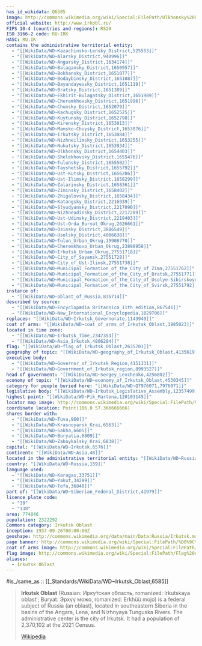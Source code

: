 ```yaml
---
has_id_wikidata: Q6585
image: http://commons.wikimedia.org/wiki/Special:FilePath/Olkhonsky%20District%20Shamanka%20Rock.jpg
official website: http://www.irkobl.ru/
FIPS 10-4 (countries and regions): RS20
ISO 3166-2 code: RU-IRK
HASC: RU.IK
contains the administrative territorial entity:
  - "[[WikiData/WD~Kazachinsko-Lensky_District,525553]]"
  - "[[WikiData/WD~Alarsky_District,940996]]"
  - "[[WikiData/WD~Angarsky_District,1634174]]"
  - "[[WikiData/WD~Balagansky_District,1650957]]"
  - "[[WikiData/WD~Bokhansky_District,1651077]]"
  - "[[WikiData/WD~Bodaybinsky_District,1651087]]"
  - "[[WikiData/WD~Bayandayevsky_District,1651119]]"
  - "[[WikiData/WD~Bratsky_District,1651389]]"
  - "[[WikiData/WD~Ekhirit-Bulagatsky_District,1651989]]"
  - "[[WikiData/WD~Cheremkhovsky_District,1651996]]"
  - "[[WikiData/WD~Chunsky_District,1652079]]"
  - "[[WikiData/WD~Kachugsky_District,1652525]]"
  - "[[WikiData/WD~Kuytunsky_District,1652798]]"
  - "[[WikiData/WD~Kirensky_District,1653013]]"
  - "[[WikiData/WD~Mamsko-Chuysky_District,1653076]]"
  - "[[WikiData/WD~Irkutsky_District,1653084]]"
  - "[[WikiData/WD~Nizhneilimsky_District,1653255]]"
  - "[[WikiData/WD~Nukutsky_District,1653934]]"
  - "[[WikiData/WD~Olkhonsky_District,1654403]]"
  - "[[WikiData/WD~Shelekhovsky_District,1655476]]"
  - "[[WikiData/WD~Tulunsky_District,1655502]]"
  - "[[WikiData/WD~Tayshetsky_District,1655792]]"
  - "[[WikiData/WD~Ust-Kutsky_District,1656206]]"
  - "[[WikiData/WD~Ust-Ilimsky_District,1658299]]"
  - "[[WikiData/WD~Zalarinsky_District,1658361]]"
  - "[[WikiData/WD~Ziminsky_District,1658402]]"
  - "[[WikiData/WD~Zhigalovsky_District,1658434]]"
  - "[[WikiData/WD~Katangsky_District,2216939]]"
  - "[[WikiData/WD~Slyudyansky_District,2217090]]"
  - "[[WikiData/WD~Nizhneudinsky_District,2217289]]"
  - "[[WikiData/WD~Ust-Udinsky_District,2219403]]"
  - "[[WikiData/WD~Ust-Orda_Buryat_Okrug,2626661]]"
  - "[[WikiData/WD~Osinsky_District,3886549]]"
  - "[[WikiData/WD~Usolsky_District,4006638]]"
  - "[[WikiData/WD~Tulun_Urban_Okrug,19908770]]"
  - "[[WikiData/WD~Cheremkhovo_Urban_Okrug,23898958]]"
  - "[[WikiData/WD~Irkutsk_Urban_Okrug,27551718]]"
  - "[[WikiData/WD~City_of_Sayansk,27551728]]"
  - "[[WikiData/WD~City_of_Ust-Ilimsk,27551738]]"
  - "[[WikiData/WD~Municipal_Formation_of_the_City_of_Zima,27551762]]"
  - "[[WikiData/WD~Municipal_Formation_of_the_City_of_Bratsk,27551771]]"
  - "[[WikiData/WD~Municipal_Formation_of_the_City_of_Usolye-Sibirskoye,27551781]]"
  - "[[WikiData/WD~Municipal_Formation_of_the_City_of_Svirsk,27551792]]"
instance of:
  - "[[WikiData/WD~oblast_of_Russia,835714]]"
described by source:
  - "[[WikiData/WD~Encyclopædia_Britannica_11th_edition,867541]]"
  - "[[WikiData/WD~New_International_Encyclopedia,1029706]]"
replaces: "[[WikiData/WD~Irkutsk_Governorate,1143949]]"
coat of arms: "[[WikiData/WD~coat_of_arms_of_Irkutsk_Oblast,1985023]]"
located in time zone:
  - "[[WikiData/WD~Irkutsk_Time,2347353]]"
  - "[[WikiData/WD~Asia_Irkutsk,4806284]]"
flag: "[[WikiData/WD~flag_of_Irkutsk_Oblast,2635701]]"
geography of topic: "[[WikiData/WD~geography_of_Irkutsk_Oblast,4135619]]"
executive body:
  - "[[WikiData/WD~Governor_of_Irkutsk_Region,4151331]]"
  - "[[WikiData/WD~Government_of_Irkutsk_region,8993527]]"
head of government: "[[WikiData/WD~Sergey_Levchenko,4256802]]"
economy of topic: "[[WikiData/WD~economy_of_Irkutsk_Oblast,4530345]]"
category for people buried here: "[[WikiData/WD~Q7976071,7976071]]"
legislative body: "[[WikiData/WD~Irkutsk_Legislative_Assembly,12357499]]"
highest point: "[[WikiData/WD~Pik_Martena,120103145]]"
locator map image: http://commons.wikimedia.org/wiki/Special:FilePath/Map%20of%20Russia%20%282014%E2%80%932022%29%20-%20Irkutsk%20Oblast%20%28Crimea%20disputed%29.svg
coordinate location: Point(106.0 57.366666666)
shares border with:
  - "[[WikiData/WD~Tuva,960]]"
  - "[[WikiData/WD~Krasnoyarsk_Krai,6563]]"
  - "[[WikiData/WD~Sakha,6605]]"
  - "[[WikiData/WD~Buryatia,6809]]"
  - "[[WikiData/WD~Zabaykalsky_Krai,6838]]"
capital: "[[WikiData/WD~Irkutsk,6576]]"
continent: "[[WikiData/WD~Asia,48]]"
located in the administrative territorial entity: "[[WikiData/WD~Russia,159]]"
country: "[[WikiData/WD~Russia,159]]"
language used:
  - "[[WikiData/WD~Karagas,33751]]"
  - "[[WikiData/WD~Yakut,34299]]"
  - "[[WikiData/WD~Tofa,36848]]"
part of: "[[WikiData/WD~Siberian_Federal_District,41979]]"
licence plate code:
  - "38"
  - "138"
area: 774846
population: 2322292
Commons category: Irkutsk Oblast
inception: 1937-09-26T00:00:00Z
geoshape: http://commons.wikimedia.org/data/main/Data:Russia/Irkutsk.map
page banner: http://commons.wikimedia.org/wiki/Special:FilePath/%D0%9C%D1%8B%D1%81%20%D0%91%D1%83%D1%80%D1%85%D0%B0%D0%BD%20%D0%91%D0%B0%D0%B9%D0%BA%D0%B0%D0%BB%D0%B5%202.jpg
coat of arms image: http://commons.wikimedia.org/wiki/Special:FilePath/Coat%20of%20arms%20of%20Irkutsk%20Oblast.svg
flag image: http://commons.wikimedia.org/wiki/Special:FilePath/Flag%20of%20Irkutsk%20Oblast.svg
aliases:
  - Irkutsk Oblast
---
```


#is_/same_as :: [[_Standards/WikiData/WD~Irkutsk_Oblast,6585]] 


> **Irkutsk Oblast** (Russian: Ирку́тская о́бласть, romanized: Irkutskaya oblastʹ; Buryat: Эрхүү можо, 
> romanized: Erkhüü mojo) is a federal subject of Russia (an oblast), located in southeastern Siberia 
> in the basins of the Angara, Lena, and Nizhnyaya Tunguska Rivers. 
> The administrative center is the city of Irkutsk. It had a population of 2,370,102 at the 2021 Census.
>
> [Wikipedia](https://en.wikipedia.org/wiki/Irkutsk%20Oblast) 

